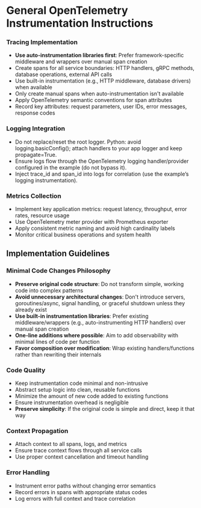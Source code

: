 # General OpenTelemetry Instrumentation Instructions

### Tracing Implementation

- **Use auto-instrumentation libraries first**: Prefer framework-specific middleware and wrappers over manual span creation
- Create spans for all service boundaries: HTTP handlers, gRPC methods, database operations, external API calls
- Use built-in instrumentation (e.g., HTTP middleware, database drivers) when available
- Only create manual spans when auto-instrumentation isn't available
- Apply OpenTelemetry semantic conventions for span attributes
- Record key attributes: request parameters, user IDs, error messages, response codes

### Logging Integration

- Do not replace/reset the root logger. Python: avoid logging.basicConfig(); attach handlers to your app logger and keep propagate=True.
- Ensure logs flow through the OpenTelemetry logging handler/provider configured in the example (do not bypass it).
- Inject trace_id and span_id into logs for correlation (use the example’s logging instrumentation).

### Metrics Collection

- Implement key application metrics: request latency, throughput, error rates, resource usage
- Use OpenTelemetry meter provider with Prometheus exporter
- Apply consistent metric naming and avoid high cardinality labels
- Monitor critical business operations and system health

## Implementation Guidelines

### Minimal Code Changes Philosophy

- **Preserve original code structure**: Do not transform simple, working code into complex patterns
- **Avoid unnecessary architectural changes**: Don't introduce servers, goroutines/async, signal handling, or graceful shutdown unless they already exist
- **Use built-in instrumentation libraries**: Prefer existing middleware/wrappers (e.g., auto-instrumenting HTTP handlers) over manual span creation
- **One-line additions where possible**: Aim to add observability with minimal lines of code per function
- **Favor composition over modification**: Wrap existing handlers/functions rather than rewriting their internals

### Code Quality

- Keep instrumentation code minimal and non-intrusive
- Abstract setup logic into clean, reusable functions
- Minimize the amount of new code added to existing functions
- Ensure instrumentation overhead is negligible
- **Preserve simplicity**: If the original code is simple and direct, keep it that way

### Context Propagation

- Attach context to all spans, logs, and metrics
- Ensure trace context flows through all service calls
- Use proper context cancellation and timeout handling

### Error Handling

- Instrument error paths without changing error semantics
- Record errors in spans with appropriate status codes
- Log errors with full context and trace correlation
